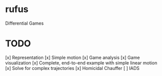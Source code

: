 # rufus
Differential Games

# TODO
[x] Representation
[x] Simple motion
[x] Game analysis
[x] Game visualization
[x] Complete, end-to-end example with simple linear motion
[x] Solve for complex trajectories
[x] Homicidal Chauffer
[ ] IADS
